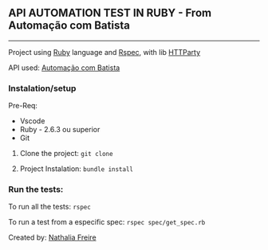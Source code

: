 ## API AUTOMATION TEST IN RUBY - From Automação com Batista
--------

Project using [Ruby](https://github.com/ruby/ruby) language and [Rspec](https://github.com/rspec/rspec), with lib [HTTParty](https://github.com/jnunemaker/httparty)

API used: [Automação com Batista](https://automacaocombatista.herokuapp.com/apibatista/sobre_api)

### Instalation/setup

Pre-Req:
- Vscode
- Ruby - 2.6.3 ou superior
- Git

1. Clone the project:
```git clone```

2. Project Instalation:
 ```bundle install```

### Run the tests:

To run all the tests:
```rspec```

To run a test from a especific spec:
```rspec spec/get_spec.rb```

Created by: [Nathalia Freire](https://github.com/nathaliaifurita)
